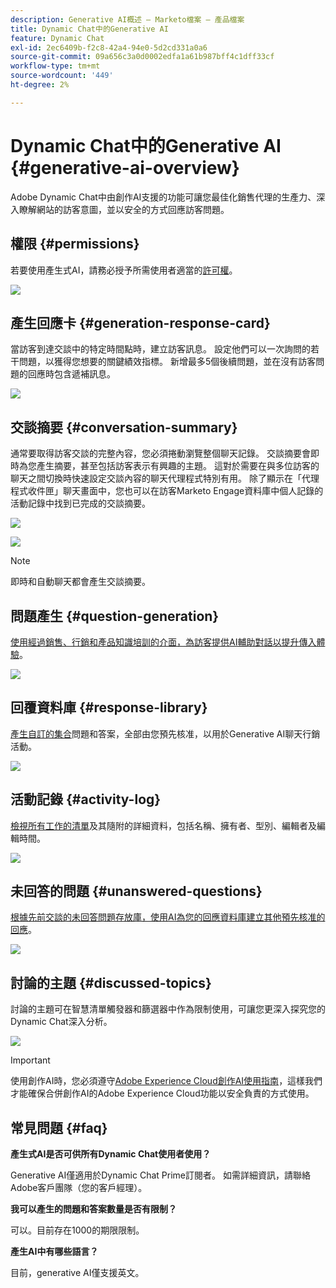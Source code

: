 ```yaml
---
description: Generative AI概述 — Marketo檔案 — 產品檔案
title: Dynamic Chat中的Generative AI
feature: Dynamic Chat
exl-id: 2ec6409b-f2c8-42a4-94e0-5d2cd331a0a6
source-git-commit: 09a656c3a0d0002edfa1a61b987bff4c1dff33cf
workflow-type: tm+mt
source-wordcount: '449'
ht-degree: 2%

---
```


# Dynamic Chat中的Generative AI {#generative-ai-overview}

Adobe Dynamic Chat中由創作AI支援的功能可讓您最佳化銷售代理的生產力、深入瞭解網站的訪客意圖，並以安全的方式回應訪客問題。

## 權限 {#permissions}

若要使用產生式AI，請務必授予所需使用者適當的[許可權](/help/marketo/product-docs/demand-generation/dynamic-chat/setup-and-configuration/permissions.md)。

![](assets/generative-ai-overview-1.png)

## 產生回應卡 {#generation-response-card}

當訪客到達交談中的特定時間點時，建立訪客訊息。 設定他們可以一次詢問的若干問題，以獲得您想要的關鍵績效指標。 新增最多5個後續問題，並在沒有訪客問題的回應時包含遞補訊息。

![](assets/generative-ai-overview-2.png)

## 交談摘要 {#conversation-summary}

通常要取得訪客交談的完整內容，您必須捲動瀏覽整個聊天記錄。 交談摘要會即時為您產生摘要，甚至包括訪客表示有興趣的主題。 這對於需要在與多位訪客的聊天之間切換時快速設定交談內容的聊天代理程式特別有用。 除了顯示在「代理程式收件匣」聊天畫面中，您也可以在訪客Marketo Engage資料庫中個人記錄的活動記錄中找到已完成的交談摘要。

![](assets/generative-ai-overview-3.png)

![](assets/generative-ai-overview-4.png)

>[!NOTE]
>
>即時和自動聊天都會產生交談摘要。

## 問題產生 {#question-generation}

[使用經過銷售、行銷和產品知識培訓的介面，為訪客提供AI輔助對話以提升傳入體驗](/help/marketo/product-docs/demand-generation/dynamic-chat/generative-ai/question-generation.md)。

![](assets/generative-ai-overview-5.png)

## 回覆資料庫 {#response-library}

[產生自訂的集合](/help/marketo/product-docs/demand-generation/dynamic-chat/generative-ai/response-library.md)問題和答案，全部由您預先核准，以用於Generative AI聊天行銷活動。

![](assets/generative-ai-overview-6.png)

## 活動記錄 {#activity-log}

[檢視所有工作的清單](/help/marketo/product-docs/demand-generation/dynamic-chat/generative-ai/activity-log.md)及其隨附的詳細資料，包括名稱、擁有者、型別、編輯者及編輯時間。

![](assets/generative-ai-overview-7.png)

## 未回答的問題 {#unanswered-questions}

[根據先前交談的未回答問題存放庫，使用AI為您的回應資料庫建立其他預先核准的回應](/help/marketo/product-docs/demand-generation/dynamic-chat/generative-ai/unanswered-questions.md)。

![](assets/generative-ai-overview-8.png)

## 討論的主題 {#discussed-topics}

討論的主題可在智慧清單觸發器和篩選器中作為限制使用，可讓您更深入探究您的Dynamic Chat深入分析。

![](assets/generative-ai-overview-9.png)

>[!IMPORTANT]
>
>使用創作AI時，您必須遵守[Adobe Experience Cloud創作AI使用指南](https://www.adobe.com/tw/legal/licenses-terms/adobe-dx-gen-ai-user-guidelines.html)，這樣我們才能確保合併創作AI的Adobe Experience Cloud功能以安全負責的方式使用。

## 常見問題 {#faq}

**產生式AI是否可供所有Dynamic Chat使用者使用？**

Generative AI僅適用於Dynamic Chat Prime訂閱者。 如需詳細資訊，請聯絡Adobe客戶團隊（您的客戶經理）。

**我可以產生的問題和答案數量是否有限制？**

可以。目前存在1000的期限限制。

**產生AI中有哪些語言？**

目前，generative AI僅支援英文。
